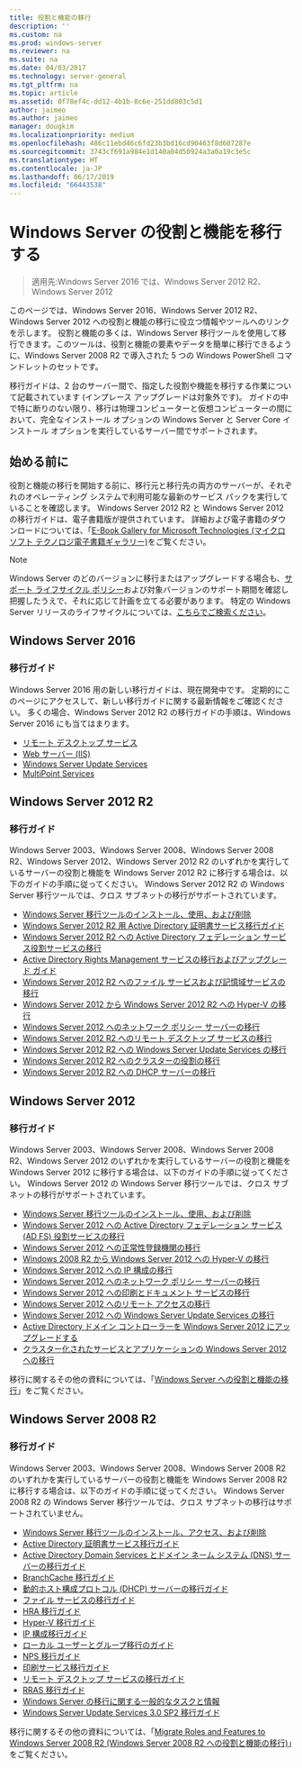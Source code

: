 ```yaml
---
title: 役割と機能の移行
description: ''
ms.custom: na
ms.prod: windows-server
ms.reviewer: na
ms.suite: na
ms.date: 04/03/2017
ms.technology: server-general
ms.tgt_pltfrm: na
ms.topic: article
ms.assetid: 0f78ef4c-dd12-4b1b-8c6e-251dd803c5d1
author: jaimeo
ms.author: jaimeo
manager: dougkim
ms.localizationpriority: medium
ms.openlocfilehash: 486c11ebd46c6fd23b3bd16cd90463f8d607287e
ms.sourcegitcommit: 3743cf691a984e1d140a04d50924a3a0a19c3e5c
ms.translationtype: HT
ms.contentlocale: ja-JP
ms.lasthandoff: 06/17/2019
ms.locfileid: "66443538"
---
```

# <a name="migrating-roles-and-features-in-windows-server"></a>Windows Server の役割と機能を移行する

>適用先:Windows Server 2016 では、Windows Server 2012 R2、Windows Server 2012

このページでは、Windows Server 2016、Windows Server 2012 R2、Windows Server 2012 への役割と機能の移行に役立つ情報やツールへのリンクを示します。 役割と機能の多くは、Windows Server 移行ツールを使用して移行できます。このツールは、役割と機能の要素やデータを簡単に移行できるように、Windows Server 2008 R2 で導入された 5 つの Windows PowerShell コマンドレットのセットです。

移行ガイドは、2 台のサーバー間で、指定した役割や機能を移行する作業について記載されています (インプレース アップグレードは対象外です)。 ガイドの中で特に断りのない限り、移行は物理コンピューターと仮想コンピューターの間において、完全なインストール オプションの Windows Server と Server Core インストール オプションを実行しているサーバー間でサポートされます。  

## <a name="before-you-begin"></a>始める前に

役割と機能の移行を開始する前に、移行元と移行先の両方のサーバーが、それぞれのオペレーティング システムで利用可能な最新のサービス パックを実行していることを確認します。
Windows Server 2012 R2 と Windows Server 2012 の移行ガイドは、電子書籍版が提供されています。 詳細および電子書籍のダウンロードについては、「[E-Book Gallery for Microsoft Technologies (マイクロソフト テクノロジ電子書籍ギャラリー)](https://social.technet.microsoft.com/wiki/contents/articles/11608.e-book-gallery-for-microsoft-technologies.aspx#MigrateRoles)をご覧ください。 

>[!NOTE]
>Windows Server のどのバージョンに移行またはアップグレードする場合も、[サポート ライフサイクル ポリシー](https://support.microsoft.com/lifecycle)および対象バージョンのサポート期間を確認し把握したうえで、それに応じて計画を立てる必要があります。 特定の Windows Server リリースのライフサイクルについては、[こちらでご検索ください](https://support.microsoft.com/lifecycle)。
 
## <a name="windows-server-2016"></a>Windows Server 2016

### <a name="migration-guides"></a>移行ガイド
Windows Server 2016 用の新しい移行ガイドは、現在開発中です。 定期的にこのページにアクセスして、新しい移行ガイドに関する最新情報をご確認ください。 多くの場合、Windows Server 2012 R2 の移行ガイドの手順は、Windows Server 2016 にも当てはまります。

- [リモート デスクトップ サービス](https://technet.microsoft.com/windows-server-docs/compute/remote-desktop-services/migrate-rds-role-services)
- [Web サーバー (IIS)](https://www.iis.net/downloads/microsoft/web-deploy)
- [Windows Server Update Services](https://technet.microsoft.com/library/hh852339.aspx)
- [MultiPoint Services](https://technet.microsoft.com/windows-server-docs/compute/remote-desktop-services/multipoint-services/multipoint-services-migrate)
 
## <a name="windows-server-2012-r2"></a>Windows Server 2012 R2

### <a name="migration-guides"></a>移行ガイド
Windows Server 2003、Windows Server 2008、Windows Server 2008 R2、Windows Server 2012、Windows Server 2012 R2 のいずれかを実行しているサーバーの役割と機能を Windows Server 2012 R2 に移行する場合は、以下のガイドの手順に従ってください。 Windows Server 2012 R2 の Windows Server 移行ツールでは、クロス サブネットの移行がサポートされています。

- [Windows Server 移行ツールのインストール、使用、および削除](https://technet.microsoft.com/library/jj134202.aspx)
- [Windows Server 2012 R2 用 Active Directory 証明書サービス移行ガイド](https://technet.microsoft.com/library/dn486797.aspx)
- [Windows Server 2012 R2 への Active Directory フェデレーション サービス役割サービスの移行](https://technet.microsoft.com/library/dn486815.aspx)
- [Active Directory Rights Management サービスの移行およびアップグレード ガイド](https://technet.microsoft.com/library/cc754277.aspx)
- [Windows Server 2012 R2 へのファイル サービスおよび記憶域サービスの移行](https://technet.microsoft.com/library/dn479292.aspx)
- [Windows Server 2012 から Windows Server 2012 R2 への Hyper-V の移行](https://technet.microsoft.com/library/dn486799.aspx)
- [Windows Server 2012 へのネットワーク ポリシー サーバーの移行](https://technet.microsoft.com/library/hh831652)
- [Windows Server 2012 R2 へのリモート デスクトップ サービスの移行](https://technet.microsoft.com/library/dn479239.aspx)
- [Windows Server 2012 R2 への Windows Server Update Services の移行](https://technet.microsoft.com/library/hh852339.aspx)
- [Windows Server 2012 R2 へのクラスターの役割の移行](https://technet.microsoft.com/library/dn530779.aspx)
- [Windows Server 2012 R2 への DHCP サーバーの移行](https://technet.microsoft.com/library/dn495425.aspx)
 
## <a name="windows-server-2012"></a>Windows Server 2012

### <a name="migration-guides"></a>移行ガイド
Windows Server 2003、Windows Server 2008、Windows Server 2008 R2、Windows Server 2012 のいずれかを実行しているサーバーの役割と機能を Windows Server 2012 に移行する場合は、以下のガイドの手順に従ってください。 Windows Server 2012 の Windows Server 移行ツールでは、クロス サブネットの移行がサポートされています。

- [Windows Server 移行ツールのインストール、使用、および削除](https://technet.microsoft.com/library/jj134202)
- [Windows Server 2012 への Active Directory フェデレーション サービス (AD FS) 役割サービスの移行](https://technet.microsoft.com/library/jj647765)
- [Windows Server 2012 への正常性登録機関の移行](https://technet.microsoft.com/library/hh831513)
- [Windows 2008 R2 から Windows Server 2012 への Hyper-V の移行](https://technet.microsoft.com/library/jj574113)
- [Windows Server 2012 への IP 構成の移行](https://technet.microsoft.com/library/jj574133)
- [Windows Server 2012 へのネットワーク ポリシー サーバーの移行](https://technet.microsoft.com/library/hh831652)
- [Windows Server 2012 への印刷とドキュメント サービスの移行](https://technet.microsoft.com/library/jj134150)
- [Windows Server 2012 へのリモート アクセスの移行](https://technet.microsoft.com/library/hh831423)
- [Windows Server 2012 への Windows Server Update Services の移行](https://technet.microsoft.com/library/hh852339)
- [Active Directory ドメイン コントローラーを Windows Server 2012 にアップグレードする](https://technet.microsoft.com/library/hh994618.aspx)
- [クラスター化されたサービスとアプリケーションの Windows Server 2012 への移行](https://technet.microsoft.com/library/dn486790.aspx)
 

移行に関するその他の資料については、「[Windows Server への役割と機能の移行](https://technet.microsoft.com/library/jj134039)」をご覧ください。

## <a name="windows-server-2008-r2"></a>Windows Server 2008 R2

### <a name="migration-guides"></a>移行ガイド
Windows Server 2003、Windows Server 2008、Windows Server 2008 R2 のいずれかを実行しているサーバーの役割と機能を Windows Server 2008 R2 に移行する場合は、以下のガイドの手順に従ってください。 Windows Server 2008 R2 の Windows Server 移行ツールでは、クロス サブネットの移行はサポートされていません。

- [Windows Server 移行ツールのインストール、アクセス、および削除](https://technet.microsoft.com/library/dd379545)
- [Active Directory 証明書サービス移行ガイド](https://technet.microsoft.com/library/ee126170)
- [Active Directory Domain Services とドメイン ネーム システム (DNS) サーバーの移行ガイド](https://technet.microsoft.com/library/dd379558)
- [BranchCache 移行ガイド](https://technet.microsoft.com/library/dd548365)
- [動的ホスト構成プロトコル (DHCP) サーバーの移行ガイド](https://technet.microsoft.com/library/dd379535)
- [ファイル サービスの移行ガイド](https://technet.microsoft.com/library/dd379487)
- [HRA 移行ガイド](https://technet.microsoft.com/library/ee791829)
- [Hyper-V 移行ガイド](https://technet.microsoft.com/library/ee849855)
- [IP 構成移行ガイド](https://technet.microsoft.com/library/dd379537)
- [ローカル ユーザーとグループ移行のガイド](https://technet.microsoft.com/library/dd379531)
- [NPS 移行ガイド](https://technet.microsoft.com/library/ee791849)
- [印刷サービス移行ガイド](https://technet.microsoft.com/library/dd379488)
- [リモート デスクトップ サービスの移行ガイド](https://technet.microsoft.com/library/ff849223)
- [RRAS 移行ガイド](https://technet.microsoft.com/library/ee822825)
- [Windows Server の移行に関する一般的なタスクと情報](https://technet.microsoft.com/library/ff400258)
- [Windows Server Update Services 3.0 SP2 移行ガイド](https://technet.microsoft.com/library/ee822826)
 
移行に関するその他の資料については、「[Migrate Roles and Features to Windows Server 2008 R2 (Windows Server 2008 R2 への役割と機能の移行)](https://technet.microsoft.com/library/dd365353)」をご覧ください。
